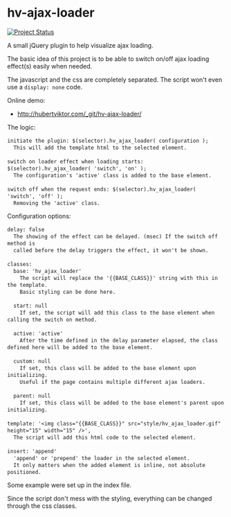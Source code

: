 # hv-ajax-loader
[![Project Status](http://stillmaintained.com/ZeeCoder/hv-ajax-loader.png)](http://stillmaintained.com/ZeeCoder/hv-ajax-loader)

A small jQuery plugin to help visualize ajax loading.


The basic idea of this project is to be able to switch on/off ajax loading effect(s) easily when needed.

The javascript and the css are completely separated. The script won't even use a `display: none` code.

Online demo:
 - http://hubertviktor.com/_git/hv-ajax-loader/


The logic:

    initiate the plugin: $(selector).hv_ajax_loader( configuration );
      This will add the template html to the selected element.
      
    switch on loader effect when loading starts: $(selector).hv_ajax_loader( 'switch', 'on' );
      The configuration's 'active' class is added to the base element.
   
    switch off when the request ends: $(selector).hv_ajax_loader( 'switch', 'off' );
      Removing the 'active' class.
 
 
Configuration options:

    delay: false
      The showing of the effect can be delayed. (msec) If the switch off method is
      called before the delay triggers the effect, it won't be shown.
    
    classes:
      base: 'hv_ajax_loader'
        The script will replace the '{{BASE_CLASS}}' string with this in the template.
        Basic styling can be done here.
        
      start: null
        If set, the script will add this class to the base element when calling the switch on method.
        
      active: 'active'
        After the time defined in the delay parameter elapsed, the class defined here will be added to the base element.
      
      custom: null
        If set, this class will be added to the base element upon initializing.
        Useful if the page contains multiple different ajax loaders.
        
      parent: null
        If set, this class will be added to the base element's parent upon initializing.
      
    template: '<img class="{{BASE_CLASS}}" src="style/hv_ajax_loader.gif" height="15" width="15" />',
      The script will add this html code to the selected element.
    
    insert: 'append'
      'append' or 'prepend' the loader in the selected element.
      It only matters when the added element is inline, not absolute positioned.

    
Some example were set up in the index file.

Since the script don't mess with the styling, everything can be changed through the css classes.
